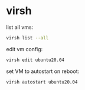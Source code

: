 # virsh

list all vms:
```bash
virsh list --all
```

edit vm config:
```bash
virsh edit ubuntu20.04
```

set VM to autostart on reboot:
```bash
virsh autostart ubuntu20.04
```
